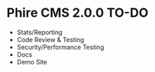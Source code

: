 Phire CMS 2.0.0 TO-DO
=====================

- Stats/Reporting
- Code Review & Testing
- Security/Performance Testing
- Docs
- Demo Site
